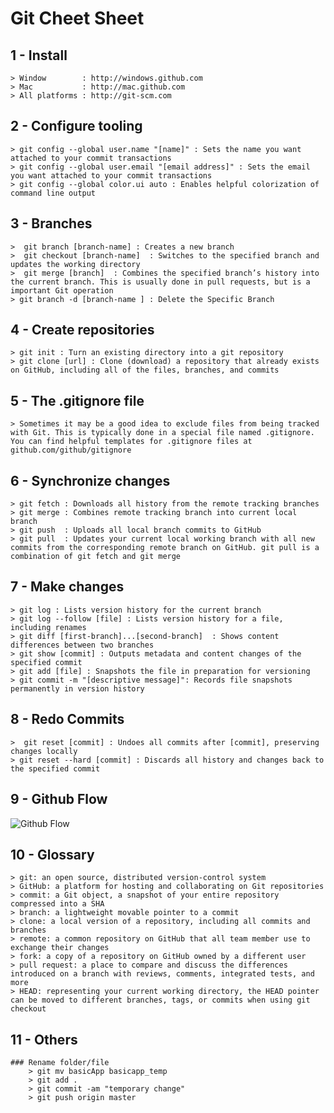 # Git Cheet Sheet
## 1 - Install
    > Window        : http://windows.github.com
    > Mac           : http://mac.github.com
    > All platforms : http://git-scm.com
## 2 - Configure tooling 
    > git config --global user.name "[name]" : Sets the name you want attached to your commit transactions
    > git config --global user.email "[email address]" : Sets the email you want attached to your commit transactions
    > git config --global color.ui auto : Enables helpful colorization of command line output
## 3 - Branches
    >  git branch [branch-name] : Creates a new branch
    >  git checkout [branch-name]  : Switches to the specified branch and updates the working directory
    >  git merge [branch]  : Combines the specified branch’s history into the current branch. This is usually done in pull requests, but is a  important Git operation
    > git branch -d [branch-name ] : Delete the Specific Branch
## 4 - Create repositories
    > git init : Turn an existing directory into a git repository
    > git clone [url] : Clone (download) a repository that already exists on GitHub, including all of the files, branches, and commits
## 5 - The .gitignore file
    > Sometimes it may be a good idea to exclude files from being tracked with Git. This is typically done in a special file named .gitignore. You can find helpful templates for .gitignore files at github.com/github/gitignore
## 6 - Synchronize changes
    > git fetch : Downloads all history from the remote tracking branches
    > git merge : Combines remote tracking branch into current local branch
    > git push  : Uploads all local branch commits to GitHub
    > git pull  : Updates your current local working branch with all new commits from the corresponding remote branch on GitHub. git pull is a combination of git fetch and git merge
## 7 - Make changes
    > git log : Lists version history for the current branch
    > git log --follow [file] : Lists version history for a file, including renames
    > git diff [first-branch]...[second-branch]  : Shows content differences between two branches
    > git show [commit] : Outputs metadata and content changes of the specified commit
    > git add [file] : Snapshots the file in preparation for versioning
    > git commit -m "[descriptive message]": Records file snapshots permanently in version history
## 8  - Redo Commits 
    >  git reset [commit] : Undoes all commits after [commit], preserving changes locally
    > git reset --hard [commit] : Discards all history and changes back to the specified commit
## 9 - Github Flow 
![Github Flow ](https://github.com/nazeerahmedofficial/Full_Stack_Development/blob/main/GitHubPics/githubflow.PNG)
## 10 - Glossary
    > git: an open source, distributed version-control system   
    > GitHub: a platform for hosting and collaborating on Git repositories
    > commit: a Git object, a snapshot of your entire repository compressed into a SHA  
    > branch: a lightweight movable pointer to a commit
    > clone: a local version of a repository, including all commits and branches
    > remote: a common repository on GitHub that all team member use to exchange their changes
    > fork: a copy of a repository on GitHub owned by a different user
    > pull request: a place to compare and discuss the differences introduced on a branch with reviews, comments, integrated tests, and more
    > HEAD: representing your current working directory, the HEAD pointer can be moved to different branches, tags, or commits when using git checkout

## 11 - Others
    ### Rename folder/file
        > git mv basicApp basicapp_temp
        > git add .
        > git commit -am "temporary change"
        > git push origin master